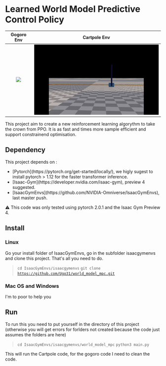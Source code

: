 # Learned World Model Predictive Control Policy
Gogoro Env             |  Cartpole Env
:-------------------------:|:-------------------------:
![](git_medias/1.gif)  |  ![](git_medias/2.gif)

This project aim to  create a new reinforcement learning algorythm to take the crown from PPO. It is as fast and  times more sample efficient and support constrainend optimisation.


## Dependency
This project depends on : 
<ul>
  <li>[Pytorch](https://pytorch.org/get-started/locally/), we higly sugest to install pytorch > 1.12 for the faster transformer inference.</li>
  <li>[Isaac-Gym](https://developer.nvidia.com/isaac-gym), preview 4 suggested.</li>
  <li>[IsaacGymEnvs](https://github.com/NVIDIA-Omniverse/IsaacGymEnvs), last master push. </li>
</ul>	


⚠️ This code was only tested using pytorch 2.0.1 and the Isaac Gym Preview 4.

## Install

### Linux

Go your install folder of IsaacGymEnvs, go in the subfolder isaacgymenvs and clone this project. That's all you need to do.
><code>cd IsaacGymEnvs/isaacgymenvs</code>
><code>git clone https://github.com/Ugo31/world_model_mpc.git</code>

### Mac OS and Windows 
I'm to poor to help you 


## Run

To run this you need to put yourself in the directory of this project (otherwise you will get errors for forlders not created because the code just assumes the folders are here)

><code>cd IsaacGymEnvs/isaacgymenvs/world_model_mpc</code>
><code>python3 main.py</code>

This will run the Cartpole code, for the gogoro code I need to clean the code.
